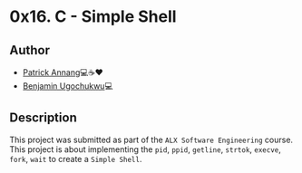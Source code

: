 # 0x16. C - Simple Shell

## Author

- [Patrick Annang](https://github.com/amartey-tricky):computer::coffee::heart:
- [Benjamin Ugochukwu](https://github.com/alphaugo):computer:

## Description

This project was submitted as part of the `ALX Software Engineering` course.
This project is about implementing the `pid`, `ppid`, `getline`, `strtok`, `execve`, `fork`,
`wait` to create a `Simple Shell`.
